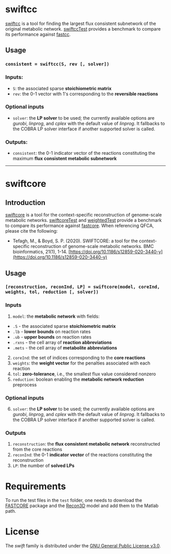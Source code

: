 # swiftcc
[swiftcc](https://github.com/mtefagh/swiftcore/blob/master/src/swiftcc.m) is a tool for finding the largest flux consistent subnetwork of the original metabolic network. [swiftccTest](https://github.com/mtefagh/swiftcore/blob/master/test/swiftccTest.m) provides a benchmark to compare its performance against [fastcc](https://wwwen.uni.lu/research/fstc/life_sciences_research_unit/research_areas/systems_biology/software).

## Usage
### `consistent = swiftcc(S, rev [, solver])`

### Inputs:
* `S`: the associated sparse **stoichiometric matrix**
* `rev`: the 0-1 vector with 1's corresponding to the **reversible reactions**

### Optional inputs
* `solver`: the **LP solver** to be used; the currently available options are _gurobi_, _linprog_, and _cplex_ with the default value of _linprog_. It fallbacks to the COBRA LP solver interface if another supported solver is called.

### Outputs:
* `consistent`: the 0-1 indicator vector of the reactions constituting the maximum **flux consistent metabolic subnetwork**

***

# swiftcore

## Introduction
[swiftcore](https://github.com/mtefagh/swiftcore/blob/master/src/swiftcore.m) is a tool for the context-specific reconstruction of genome-scale metabolic networks. [swiftcoreTest](https://github.com/mtefagh/swiftcore/blob/master/test/swiftcoreTest.m) and [weightedTest](https://github.com/mtefagh/swiftcore/blob/master/test/weightedTest.m) provide a benchmark to compare its performance against [fastcore](https://wwwen.uni.lu/research/fstc/life_sciences_research_unit/research_areas/systems_biology/software). When referencing QFCA, please cite the following:
- Tefagh, M., & Boyd, S. P. (2020). SWIFTCORE: a tool for the context-specific reconstruction of genome-scale metabolic networks. BMC bioinformatics, 21(1), 1-14. [https://doi.org/10.1186/s12859-020-3440-y](https://doi.org/10.1186/s12859-020-3440-y)

## Usage
### `[reconstruction, reconInd, LP] = swiftcore(model, coreInd, weights, tol, reduction [, solver])`

### Inputs
1. `model`: the **metabolic network** with fields:
* `.S` - the associated sparse **stoichiometric matrix**
* `.lb` - **lower bounds** on reaction rates
* `.ub` - **upper bounds** on reaction rates
* `.rxns` - the cell array of **reaction abbreviations**
* `.mets` - the cell array of **metabolite abbreviations**
2. `coreInd`: the set of indices corresponding to the **core reactions**
3. `weights`: the **weight vector** for the penalties associated with each reaction
4. `tol`: **zero-tolerance**, i.e., the smallest flux value considered nonzero
5. `reduction`: boolean enabling the **metabolic network reduction** preprocess

### Optional inputs
6. `solver`: the **LP solver** to be used; the currently available options are _gurobi_, _linprog_, and _cplex_ with the default value of _linprog_. It fallbacks to the COBRA LP solver interface if another supported solver is called.

### Outputs
1. `reconstruction`: the **flux consistent metabolic network** reconstructed from the core reactions
2. `reconInd`: the 0-1 **indicator vector** of the reactions constituting the reconstruction
3. `LP`: the number of **solved LPs**

# Requirements
To run the test files in the `test` folder, one needs to download the [FASTCORE](http://wwwen.uni.lu/recherche/fstc/life_sciences_research_unit/research_areas/systems_biology/software) package and the [Recon3D](https://www.vmh.life/files/reconstructions/Recon/3D.01/Recon3D_301.zip) model and add them to the Matlab path.

# License
The *swift* family is distributed under the [GNU General Public License v3.0](http://www.gnu.org/copyleft/gpl.html).
